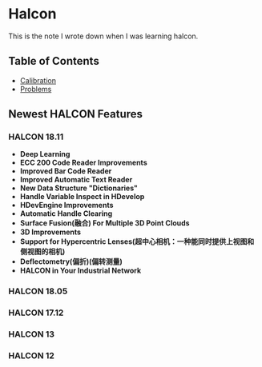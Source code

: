 # Halcon

This is the note I wrote down when I was learning halcon.

## Table of Contents

- [Calibration](https://github.com/zhengDaFeng/PleaseCallMeSuperDG/blob/master/Halcon/Calibration.md#calibration)
- [Problems](https://github.com/zhengDaFeng/PleaseCallMeSuperDG/blob/master/Halcon/Problems.md)

## Newest HALCON Features

### HALCON 18.11

- **Deep Learning**  
- **ECC 200 Code Reader Improvements**  
- **Improved Bar Code Reader**  
- **Improved Automatic Text Reader**  
- **New Data Structure "Dictionaries"**  
- **Handle Variable Inspect in HDevelop**  
- **HDevEngine Improvements**  
- **Automatic Handle Clearing**  
- **Surface Fusion(融合) For Multiple 3D Point Clouds**
- **3D Improvements**  
- **Support for Hypercentric Lenses(超中心相机：一种能同时提供上视图和侧视图的相机)**  
- **Deflectometry(偏折)(偏转测量)**  
- **HALCON in Your Industrial Network**  

### HALCON 18.05

### HALCON 17.12

### HALCON 13

### HALCON 12





